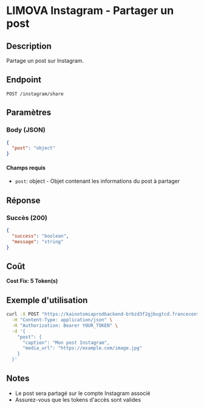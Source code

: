 # LIMOVA Instagram - Partager un post

## Description
Partage un post sur Instagram.

## Endpoint
```
POST /instagram/share
```

## Paramètres

### Body (JSON)
```json
{
  "post": "object"
}
```

#### Champs requis
- `post`: object - Objet contenant les informations du post à partager

## Réponse

### Succès (200)
```json
{
  "success": "boolean",
  "message": "string"
}
```

## Coût
**Cost Fix: 5 Token(s)**

## Exemple d'utilisation

```bash
curl -X POST "https://kainotomiaprodbackend-brbzd3f2gjbugtcd.francecentral-01.azurewebsites.net/instagram/share" \
  -H "Content-Type: application/json" \
  -H "Authorization: Bearer YOUR_TOKEN" \
  -d '{
    "post": {
      "caption": "Mon post Instagram",
      "media_url": "https://example.com/image.jpg"
    }
  }'
```

## Notes
- Le post sera partagé sur le compte Instagram associé
- Assurez-vous que les tokens d'accès sont valides 